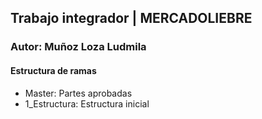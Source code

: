 ## Trabajo integrador | **MERCADOLIEBRE**

### Autor: Muñoz Loza Ludmila

#### Estructura de ramas

- Master: Partes aprobadas
- 1_Estructura: Estructura inicial